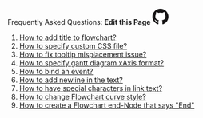 Frequently Asked Questions: 
**Edit this Page** [![N|Solid](./img/GitHub-Mark-32px.png)](https://github.com/mermaid-js/mermaid/blob/develop/docs/faq.md)

1. [How to add title to flowchart?](https://github.com/knsv/mermaid/issues/556#issuecomment-363182217)
1. [How to specify custom CSS file?](https://github.com/mermaidjs/mermaid.cli/pull/24#issuecomment-373402785)
1. [How to fix tooltip misplacement issue?](https://github.com/knsv/mermaid/issues/542#issuecomment-3343564621)
1. [How to specify gantt diagram xAxis format?](https://github.com/knsv/mermaid/issues/269#issuecomment-373229136)
1. [How to bind an event?](https://github.com/knsv/mermaid/issues/372)
1. [How to add newline in the text?](https://github.com/knsv/mermaid/issues/384#issuecomment-281339381)
1. [How to have special characters in link text?](https://github.com/knsv/mermaid/issues/407#issuecomment-329944735)
1. [How to change Flowchart curve style?](https://github.com/knsv/mermaid/issues/580#issuecomment-373929046)
1. [How to create a Flowchart end-Node that says "End"](https://github.com/mermaid-js/mermaid/issues/1444#issuecomment-639528897)
